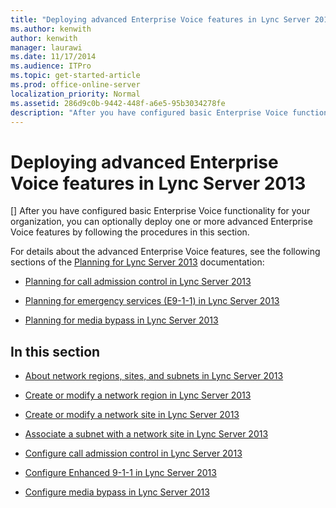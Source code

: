 ```yaml
---
title: "Deploying advanced Enterprise Voice features in Lync Server 2013"
ms.author: kenwith
author: kenwith
manager: laurawi
ms.date: 11/17/2014
ms.audience: ITPro
ms.topic: get-started-article
ms.prod: office-online-server
localization_priority: Normal
ms.assetid: 286d9c0b-9442-448f-a6e5-95b3034278fe
description: "After you have configured basic Enterprise Voice functionality for your organization, you can optionally deploy one or more advanced Enterprise Voice features by following the procedures in this section."
---
```


# Deploying advanced Enterprise Voice features in Lync Server 2013
[]
After you have configured basic Enterprise Voice functionality for your organization, you can optionally deploy one or more advanced Enterprise Voice features by following the procedures in this section.
  
For details about the advanced Enterprise Voice features, see the following sections of the [Planning for Lync Server 2013](planning.md) documentation: 
  
- [Planning for call admission control in Lync Server 2013](planning-for-call-admission-control-cac.md)
    
- [Planning for emergency services (E9-1-1) in Lync Server 2013](planning-for-emergency-services-e9-1-1.md)
    
- [Planning for media bypass in Lync Server 2013](planning-for-media-bypass.md)
    
## In this section

- [About network regions, sites, and subnets in Lync Server 2013](about-network-regions-sites-and-subnets.md)
    
- [Create or modify a network region in Lync Server 2013](create-or-modify-a-network-region.md)
    
- [Create or modify a network site in Lync Server 2013](create-or-modify-a-network-site.md)
    
- [Associate a subnet with a network site in Lync Server 2013](associate-a-subnet-with-a-network-site.md)
    
- [Configure call admission control in Lync Server 2013](configure-call-admission-control.md)
    
- [Configure Enhanced 9-1-1 in Lync Server 2013](configure-enhanced-9-1-1.md)
    
- [Configure media bypass in Lync Server 2013](configure-media-bypass.md)
    

